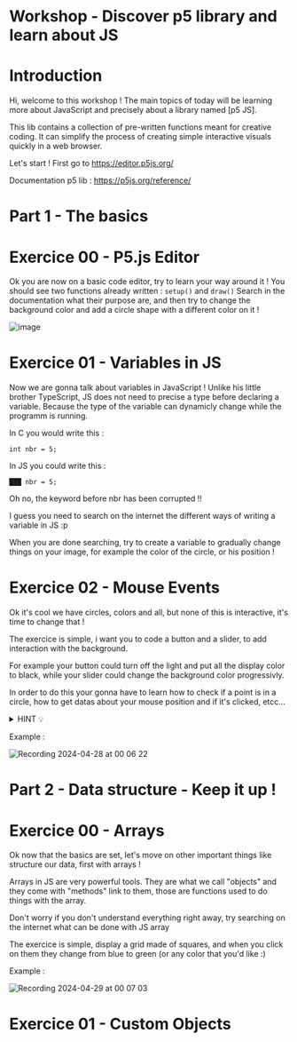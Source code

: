 # Workshop - Discover p5 library and learn about JS

# Introduction
Hi, welcome to this workshop ! 
The main topics of today will be learning more about JavaScript and precisely about a library named [p5 JS].

This lib contains a collection of pre-written functions meant for creative coding.
It can simplify the process of creating simple interactive visuals quickly in a web browser.

Let's start ! 
First go to https://editor.p5js.org/

Documentation p5 lib : https://p5js.org/reference/

# Part 1 - The basics


# Exercice 00 - P5.js Editor

Ok you are now on a basic code editor, try to learn your way around it ! 
You should see two functions already written : 
``` setup() ``` and ``` draw() ```
Search in the documentation what their purpose are, and then try to change the background color and add a circle shape with a different color on it !

![image](https://github.com/Robouch0/workshop_p5/assets/114905866/abcdb43e-126a-4c78-9ef5-4c738ac190f8)


# Exercice 01 - Variables in JS 

Now we are gonna talk about variables in JavaScript ! Unlike his little brother TypeScript, JS does not need to precise a type before declaring a variable.
Because the type of the variable can dynamicly change while the programm is running.

In C you would write this : 

``` int nbr = 5; ```

In JS you could write this :

``` ███ nbr = 5; ```

Oh no, the keyword before nbr has been corrupted !!

I guess you need to search on the internet the different ways of writing a variable in JS :p

When you are done searching, try to create a variable to gradually change things on your image, for example the color of the circle, or his position !

# Exercice 02 - Mouse Events 

Ok it's cool we have circles, colors and all, but none of this is interactive, it's time to change that !

The exercice is simple, i want you to code a button and a slider, to add interaction with the background.

For example your button could turn off the light and put all the display color to black, while your slider could change the background color progressivly.

In order to do this your gonna have to learn how to check if a point is in a circle, how to get datas about your mouse position and if it's clicked, etcc...

<details>
  <summary> HINT 💡 </summary>
  Those P5.js functions may help you achieve your goals :
  
  > line() 

  > dist() 

  > constrain()

  > map()

  > mousePressed(), mouseReleased(), mouseDragged();
</details>

Example :

![Recording 2024-04-28 at 00 06 22](https://github.com/Robouch0/workshop_p5/assets/114905866/1e0073a4-042b-4e9e-827c-c7557bbe3023)


# Part 2 - Data structure - Keep it up !


# Exercice 00 - Arrays 

Ok now that the basics are set, let's move on other important things like structure our data, first with arrays !

Arrays in JS are very powerful tools. They are what we call "objects" and they come with "methods" link to them, those are functions used to do things with the array.

Don't worry if you don't understand everything right away, try searching on the internet what can be done with JS array

The exercice is simple, display a grid made of squares, and when you click on them they change from blue to green (or any color that you'd like :)

Example : 

![Recording 2024-04-29 at 00 07 03](https://github.com/Robouch0/workshop_p5/assets/114905866/e45f33ac-cdbc-47d2-8b99-0f3d5631054c)


# Exercice 01 - Custom Objects

